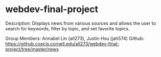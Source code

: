 # webdev-final-project

Description: Displays news from various sources and allows the user to search for keywords, filter by topic, and set favorite topics.

Group Members: Annabel Lin (all273), Justin Hsu (jah574)
Github: https://github.coecis.cornell.edu/all273/webdev-final-project/tree/master/news